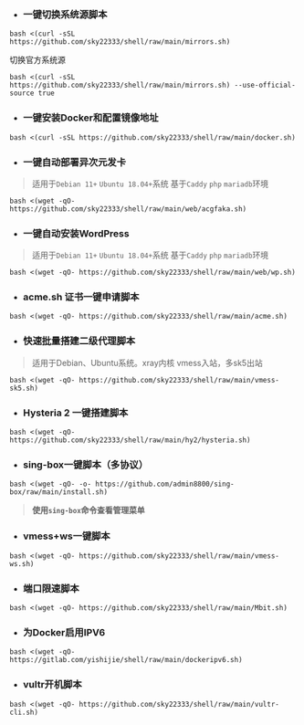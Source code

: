 - ###  一键切换系统源脚本
```
bash <(curl -sSL https://github.com/sky22333/shell/raw/main/mirrors.sh)
```
切换官方系统源
```
bash <(curl -sSL https://github.com/sky22333/shell/raw/main/mirrors.sh) --use-official-source true
```

- ###  一键安装Docker和配置镜像地址
```
bash <(curl -sSL https://github.com/sky22333/shell/raw/main/docker.sh)
```




- ###  一键自动部署异次元发卡
> 适用于`Debian 11+` `Ubuntu 18.04+`系统    基于`Caddy` `php` `mariadb`环境
```
bash <(wget -qO- https://github.com/sky22333/shell/raw/main/web/acgfaka.sh)
```

- ### 一键自动安装WordPress
> 适用于`Debian 11+` `Ubuntu 18.04+`系统    基于`Caddy` `php` `mariadb`环境
```
bash <(wget -qO- https://github.com/sky22333/shell/raw/main/web/wp.sh)
```


- ###  acme.sh 证书一键申请脚本

```
bash <(wget -qO- https://github.com/sky22333/shell/raw/main/acme.sh)
```


- ###  快速批量搭建二级代理脚本

> 适用于Debian、Ubuntu系统。xray内核 vmess入站，多sk5出站


```
bash <(wget -qO- https://github.com/sky22333/shell/raw/main/vmess-sk5.sh)
```

- ### Hysteria 2 一键搭建脚本


```
bash <(wget -qO- https://github.com/sky22333/shell/raw/main/hy2/hysteria.sh)
```

- ### sing-box一键脚本（多协议）
```
bash <(wget -qO- -o- https://github.com/admin8800/sing-box/raw/main/install.sh)
```
> **使用`sing-box`命令查看管理菜单**

- ### vmess+ws一键脚本

```
bash <(wget -qO- https://github.com/sky22333/shell/raw/main/vmess-ws.sh)
```


- ###  端口限速脚本

```
bash <(wget -qO- https://github.com/sky22333/shell/raw/main/Mbit.sh)
```


- ### 为Docker启用IPV6
```
bash <(wget -qO- https://gitlab.com/yishijie/shell/raw/main/dockeripv6.sh)
```

- ### vultr开机脚本
```
bash <(wget -qO- https://github.com/sky22333/shell/raw/main/vultr-cli.sh)
```
